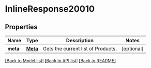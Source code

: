 # InlineResponse20010

## Properties
Name | Type | Description | Notes
------------ | ------------- | ------------- | -------------
**meta** | [**Meta**](Meta.md) | Gets the current list of Products. | [optional] 

[[Back to Model list]](../README.md#documentation-for-models) [[Back to API list]](../README.md#documentation-for-api-endpoints) [[Back to README]](../README.md)


